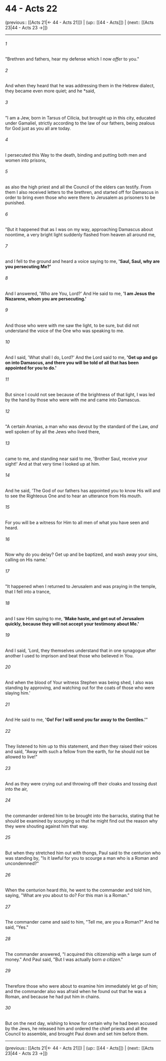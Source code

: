 # 44 - Acts 22

(previous:: [[Acts 21|← 44 - Acts 21]]) | (up:: [[44 - Acts]]) | (next:: [[Acts 23|44 - Acts 23 →]])

***


###### 1 
"Brethren and fathers, hear my defense which I now _offer_ to you." 

###### 2 
And when they heard that he was addressing them in the Hebrew dialect, they became even more quiet; and he *said, 

###### 3 
"I am a Jew, born in Tarsus of Cilicia, but brought up in this city, educated under Gamaliel, strictly according to the law of our fathers, being zealous for God just as you all are today. 

###### 4 
I persecuted this Way to the death, binding and putting both men and women into prisons, 

###### 5 
as also the high priest and all the Council of the elders can testify. From them I also received letters to the brethren, and started off for Damascus in order to bring even those who were there to Jerusalem as prisoners to be punished. 

###### 6 
"But it happened that as I was on my way, approaching Damascus about noontime, a very bright light suddenly flashed from heaven all around me, 

###### 7 
and I fell to the ground and heard a voice saying to me, **'Saul, Saul, why are you persecuting Me?'** 

###### 8 
And I answered, 'Who are You, Lord?' And He said to me, **'I am Jesus the Nazarene, whom you are persecuting.'** 

###### 9 
And those who were with me saw the light, to be sure, but did not understand the voice of the One who was speaking to me. 

###### 10 
And I said, 'What shall I do, Lord?' And the Lord said to me, **'Get up and go on into Damascus, and there you will be told of all that has been appointed for you to do.'** 

###### 11 
But since I could not see because of the brightness of that light, I was led by the hand by those who were with me and came into Damascus. 

###### 12 
"A certain Ananias, a man who was devout by the standard of the Law, _and_ well spoken of by all the Jews who lived there, 

###### 13 
came to me, and standing near said to me, 'Brother Saul, receive your sight!' And at that very time I looked up at him. 

###### 14 
And he said, 'The God of our fathers has appointed you to know His will and to see the Righteous One and to hear an utterance from His mouth. 

###### 15 
For you will be a witness for Him to all men of what you have seen and heard. 

###### 16 
Now why do you delay? Get up and be baptized, and wash away your sins, calling on His name.' 

###### 17 
"It happened when I returned to Jerusalem and was praying in the temple, that I fell into a trance, 

###### 18 
and I saw Him saying to me, **'Make haste, and get out of Jerusalem quickly, because they will not accept your testimony about Me.'** 

###### 19 
And I said, 'Lord, they themselves understand that in one synagogue after another I used to imprison and beat those who believed in You. 

###### 20 
And when the blood of Your witness Stephen was being shed, I also was standing by approving, and watching out for the coats of those who were slaying him.' 

###### 21 
And He said to me, **'Go! For I will send you far away to the Gentiles.'**" 

###### 22 
They listened to him up to this statement, and _then_ they raised their voices and said, "Away with such a fellow from the earth, for he should not be allowed to live!" 

###### 23 
And as they were crying out and throwing off their cloaks and tossing dust into the air, 

###### 24 
the commander ordered him to be brought into the barracks, stating that he should be examined by scourging so that he might find out the reason why they were shouting against him that way. 

###### 25 
But when they stretched him out with thongs, Paul said to the centurion who was standing by, "Is it lawful for you to scourge a man who is a Roman and uncondemned?" 

###### 26 
When the centurion heard _this_, he went to the commander and told him, saying, "What are you about to do? For this man is a Roman." 

###### 27 
The commander came and said to him, "Tell me, are you a Roman?" And he said, "Yes." 

###### 28 
The commander answered, "I acquired this citizenship with a large sum of money." And Paul said, "But I was actually born _a citizen_." 

###### 29 
Therefore those who were about to examine him immediately let go of him; and the commander also was afraid when he found out that he was a Roman, and because he had put him in chains. 

###### 30 
But on the next day, wishing to know for certain why he had been accused by the Jews, he released him and ordered the chief priests and all the Council to assemble, and brought Paul down and set him before them.

***

(previous:: [[Acts 21|← 44 - Acts 21]]) | (up:: [[44 - Acts]]) | (next:: [[Acts 23|44 - Acts 23 →]])
